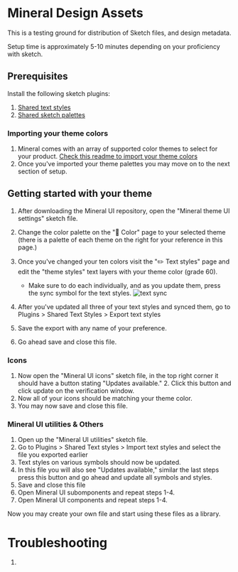 # Mineral Design Assets

This is a testing ground for distribution of Sketch files, and design metadata.

Setup time is approximately 5-10 minutes depending on your proficiency with sketch.

## Prerequisites

Install the following sketch plugins:
1. [Shared text styles](https://github.com/nilshoenson/shared-text-styles)
2. [Shared sketch palettes](https://github.com/andrewfiorillo/sketch-palettes)

### Importing your theme colors

1. Mineral comes with an array of supported color themes to select for your product. [Check this readme to import your theme colors](https://github.com/mineral-ui/design-assets/tree/master/color-palettes)
2. Once you've imported your theme palettes you may move on to the next section of setup.

## Getting started with your theme

1. After downloading the Mineral UI repository, open the "Mineral theme UI settings" sketch file.
2. Change the color palette on the "🎨 Color" page to your selected theme (there is a palette of each theme on the right for your reference in this page.)
3. Once you've changed your ten colors visit the "✏️ Text styles" page and edit the "theme styles" text layers with your theme color (grade 60).
    * Make sure to do each individually, and as you update them, press the sync symbol for the text styles.
    ![text sync](http://url/to/img.png)

4. After you've updated all three of your text styles and synced them, go to Plugins > Shared Text Styles > Export text styles
5. Save the export with any name of your preference.
6. Go ahead save and close this file.

### Icons

1. Now open the "Mineral UI icons" sketch file, in the top right corner it should have a button stating "Updates available." 2. Click this button and click update on the verification window.
3. Now all of your icons should be matching your theme color.
4. You may now save and close this file.

### Mineral UI utilities & Others

1. Open up the "Mineral UI utilities" sketch file.
2. Go to Plugins > Shared Text styles > Import text styles and select the file you exported earlier
3. Text styles on various symbols should now be updated.
3. In this file you will also see "Updates available," similar the last steps press this button and go ahead and update all symbols and styles.
4. Save and close this file
5. Open Mineral UI subomponents and repeat steps 1-4.
6. Open Mineral UI components and repeat steps 1-4.

Now you may create your own file and start using these files as a library.

# Troubleshooting

1. 
